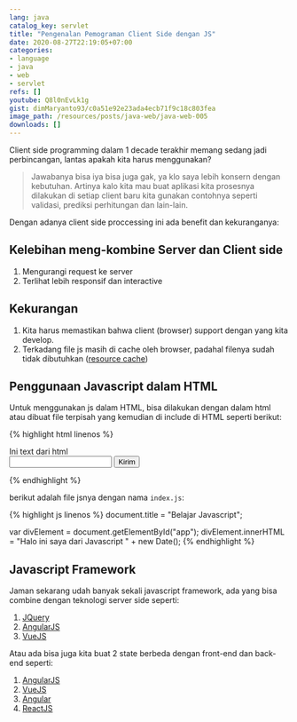 ```yaml
---
lang: java
catalog_key: servlet
title: "Pengenalan Pemograman Client Side dengan JS"
date: 2020-08-27T22:19:05+07:00
categories:
- language
- java
- web
- servlet
refs: []
youtube: Q8l0nEvLk1g
gist: dimMaryanto93/c0a51e92e23ada4ecb71f9c18c803fea
image_path: /resources/posts/java-web/java-web-005
downloads: []
---
```


Client side programming dalam 1 decade terakhir memang sedang jadi perbincangan, lantas apakah kita harus menggunakan?

<!--more-->

> Jawabanya bisa iya bisa juga gak, ya klo saya lebih konsern dengan kebutuhan. Artinya kalo kita mau buat aplikasi kita prosesnya dilakukan di setiap client baru kita gunakan contohnya seperti validasi, prediksi perhitungan dan lain-lain.

Dengan adanya client side proccessing ini ada benefit dan kekuranganya:

## Kelebihan meng-kombine Server dan Client side

1. Mengurangi request ke server
2. Terlihat lebih responsif dan interactive

## Kekurangan 

1. Kita harus memastikan bahwa client (browser) support dengan yang kita develop.
2. Terkadang file js masih di cache oleh browser, padahal filenya sudah tidak dibutuhkan ([resource cache](https://developer.mozilla.org/en-US/docs/Web/HTTP/Caching))

## Penggunaan Javascript dalam HTML

Untuk menggunakan js dalam HTML, bisa dilakukan dengan dalam html atau dibuat file terpisah yang kemudian di include di HTML seperti berikut:

{% highlight html linenos %}
<!DOCTYPE html>
<html>
  <head>
    <title>Parcel Sandbox</title>
    <meta charset="UTF-8" />
    <!-- inline javascript -->
    <script lang="application/js">
      function onButtonClick() {
      	alert("button clicked!");
      }
    </script>
  </head>

  <body>
    <div id="app">Ini text dari html</div>
    <input type="text" name="nama" id="nama" />
    <button type="button" onclick="onButtonClick()">Kirim</button>
  </body>
  <!-- include javascript -->
  <script src="src/index.js"></script>
</html>

{% endhighlight %}

berikut adalah file jsnya dengan nama `index.js`:

{% highlight js linenos %}
document.title = "Belajar Javascript";

var divElement = document.getElementById("app");
divElement.innerHTML = "Halo ini saya dari Javascript " + new Date();
{% endhighlight %}

## Javascript Framework

Jaman sekarang udah banyak sekali javascript framework, ada yang bisa combine dengan teknologi server side seperti:

1. [JQuery](https://jquery.com/)
2. [AngularJS](https://angularjs.org/)
3. [VueJS](https://vuejs.org/)

Atau ada bisa juga kita buat 2 state berbeda dengan front-end dan back-end seperti:

1. [AngularJS](https://angularjs.org/)
2. [VueJS](https://vuejs.org/)
3. [Angular](https://angular.io/)
4. [ReactJS](https://reactjs.org/)